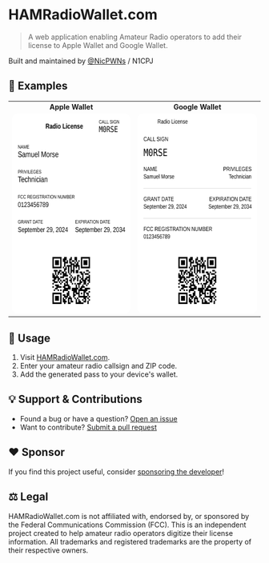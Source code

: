 # HAMRadioWallet.com

> A web application enabling Amateur Radio operators to add their license to Apple Wallet and Google Wallet.

Built and maintained by [@NicPWNs](https://github.com/NicPWNs) / N1CPJ

## 🪪 Examples

<table align="center" border="0">
 <tr>
    <td align="center"><b>Apple Wallet</b></td>
    <td align="center"><b>Google Wallet</b></td>
 </tr>
 <tr>
    <td><img src="./public/apple_pass.svg" width="300" height="400" alt="Example Apple Wallet Pass" style="border-radius: 10px;" /></td>
    <td><img src="./public/google_pass.svg" width="300" height="400" alt="Example Google Wallet Pass" style="border-radius: 10px;" /></td>
 </tr>
</table>

## 🚀 Usage

1. Visit [HAMRadioWallet.com](https://hamradiowallet.com).
2. Enter your amateur radio callsign and ZIP code.
3. Add the generated pass to your device's wallet.

## 💡 Support & Contributions

- Found a bug or have a question? [Open an issue](https://github.com/NicPWNs/hamradiowallet.com/issues)
- Want to contribute? [Submit a pull request](https://github.com/NicPWNs/hamradiowallet.com/pulls)

## ❤️ Sponsor

If you find this project useful, consider [sponsoring the developer](https://github.com/sponsors/NicPWNs)!

## ⚖️ Legal

HAMRadioWallet.com is not affiliated with, endorsed by, or sponsored by the Federal Communications Commission (FCC). This is an independent project created to help amateur radio operators digitize their license information. All trademarks and registered trademarks are the property of their respective owners.
